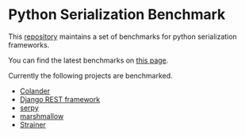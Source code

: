 # Python Serialization Benchmark

This [repository](http://github.com/voidfiles/python-serialization-benchmark) maintains a set of benchmarks for python serialization frameworks.

You can find the latest benchmarks on [this page](https://voidfiles.github.io/python-serialization-benchmark/).

Currently the following projects are benchmarked.

* [Colander](http://docs.pylonsproject.org/projects/colander/en/latest/)
* [Django REST framework](http://www.django-rest-framework.org/)
* [serpy](https://github.com/clarkduvall/serpy)
* [marshmallow](https://marshmallow.readthedocs.io/en/latest/)
* [Strainer](https://github.com/voidfiles/strainer)

